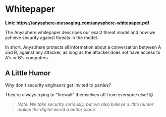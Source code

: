 # Whitepaper

**Link: https://anysphere-messaging.com/anysphere-whitepaper.pdf**

The Anysphere whitepaper describes our exact threat model and how we achieve security against threats in the model.

In short, Anysphere protects all information about a conversation between A and B, against any attacker, as long as the attacker does not have access to A's or B's computers.

## A Little Humor

Why don't security engineers get invited to parties? 

They're always trying to "firewall" themselves off from everyone else! 😄

> _Note: We take security seriously, but we also believe a little humor makes the digital world a better place._
